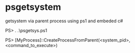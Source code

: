 # psgetsystem
getsystem via parent process using ps1 and embeded c#

PS> . .\psgetsys.ps1

PS> [MyProcess]::CreateProcessFromParent(<system_pid>,<command_to_execute>)



